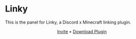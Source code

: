 # Linky

This is the panel for Linky, a Discord x Minecraft linking plugin.

<p align="center">
  <a href="https://discord.com/oauth2/authorize?client_id=1104056681731727460&permissions=268435456&scope=bot">Invite</a>
•
  <a href="https://github.com/linkymc/Plugin/releases/tag/latest">Download Plugin</a>
</p>
